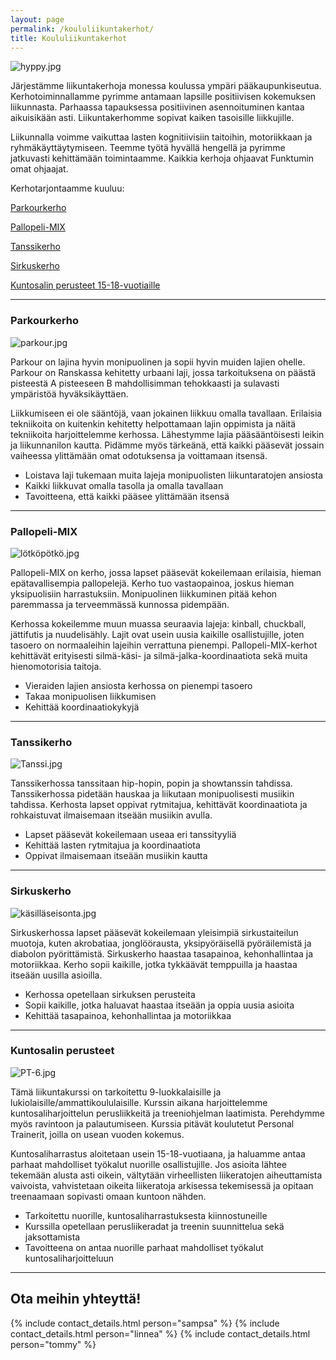```yaml
---
layout: page
permalink: /koululiikuntakerhot/
title: Koululiikuntakerhot
---
```


![hyppy.jpg]({{site.baseurl}}/media/LapsetJump2.jpg)

Järjestämme liikuntakerhoja monessa koulussa ympäri pääkaupunkiseutua. Kerhotoiminnallamme pyrimme antamaan lapsille 
positiivisen kokemuksen liikunnasta. Parhaassa tapauksessa positiivinen asennoituminen kantaa aikuisikään asti. Liikuntakerhomme sopivat kaiken tasoisille liikkujille. 

Liikunnalla voimme vaikuttaa lasten kognitiivisiin taitoihin, motoriikkaan ja ryhmäkäyttäytymiseen. Teemme työtä hyvällä hengellä ja pyrimme jatkuvasti kehittämään toimintaamme. Kaikkia kerhoja ohjaavat Funktumin omat ohjaajat. 

Kerhotarjontaamme kuuluu:

[Parkourkerho](#parkourkerho)

[Pallopeli-MIX](#pallopeli-mix)

[Tanssikerho](#tanssikerho)

[Sirkuskerho](#sirkuskerho)

[Kuntosalin perusteet 15-18-vuotiaille](#kuntosalin-perusteet)


---

### Parkourkerho

![parkour.jpg]({{site.baseurl}}/media/LapsetParkour.jpg)

Parkour on lajina hyvin monipuolinen ja sopii hyvin muiden lajien ohelle. Parkour on Ranskassa kehitetty urbaani laji, jossa tarkoituksena on päästä pisteestä A pisteeseen B mahdollisimman tehokkaasti ja sulavasti ympäristöä hyväksikäyttäen.

Liikkumiseen ei ole sääntöjä, vaan jokainen liikkuu omalla tavallaan. Erilaisia tekniikoita on kuitenkin kehitetty helpottamaan lajin oppimista ja näitä tekniikoita harjoittelemme kerhossa. Lähestymme lajia pääsääntöisesti leikin ja liikunnanilon kautta. Pidämme myös tärkeänä, että kaikki pääsevät jossain vaiheessa ylittämään omat odotuksensa ja voittamaan itsensä. 

- Loistava laji tukemaan muita lajeja monipuolisten liikuntaratojen ansiosta
- Kaikki liikkuvat omalla tasolla ja omalla tavallaan
- Tavoitteena, että kaikki pääsee ylittämään itsensä

---

### Pallopeli-MIX 

![lötköpötkö.jpg]({{site.baseurl}}/media/LapsetLötköpötkö3.jpg)

Pallopeli-MIX on kerho, jossa lapset pääsevät kokeilemaan erilaisia, hieman epätavallisempia pallopelejä. Kerho tuo  vastaopainoa, joskus hieman yksipuolisiin harrastuksiin. Monipuolinen liikkuminen pitää kehon paremmassa ja terveemmässä kunnossa pidempään.

Kerhossa kokeilemme muun muassa seuraavia lajeja: kinball, chuckball, jättifutis ja nuudelisähly. Lajit ovat usein uusia kaikille osallistujille, joten tasoero on normaaleihin lajeihin verrattuna pienempi. Pallopeli-MIX-kerhot kehittävät erityisesti silmä-käsi- ja silmä-jalka-koordinaatiota sekä muita hienomotorisia taitoja.  

- Vieraiden lajien ansiosta kerhossa on pienempi tasoero
- Takaa monipuolisen liikkumisen
- Kehittää koordinaatiokykyjä 

---

### Tanssikerho

![Tanssi.jpg]({{site.baseurl}}/media/LapsetLapsetJump1.jpg)

Tanssikerhossa tanssitaan hip-hopin, popin ja showtanssin tahdissa. Tanssikerhossa pidetään hauskaa ja liikutaan monipuolisesti musiikin tahdissa. Kerhosta lapset oppivat rytmitajua, kehittävät koordinaatiota ja rohkaistuvat ilmaisemaan itseään musiikin avulla. 

- Lapset pääsevät kokeilemaan useaa eri tanssityyliä
- Kehittää lasten rytmitajua ja koordinaatiota
- Oppivat ilmaisemaan itseään musiikin kautta

---

### Sirkuskerho

![käsilläseisonta.jpg]({{site.baseurl}}/media/LapsetJumpDark2.jpg)

Sirkuskerhossa lapset pääsevät kokeilemaan yleisimpiä sirkustaiteilun muotoja, kuten akrobatiaa, jonglöörausta, yksipyöräisellä pyöräilemistä ja diabolon pyörittämistä. Sirkuskerho haastaa tasapainoa, kehonhallintaa ja motoriikkaa. Kerho sopii kaikille, jotka tykkäävät temppuilla ja haastaa itseään uusilla asioilla. 

- Kerhossa opetellaan sirkuksen perusteita
- Sopii kaikille, jotka haluavat haastaa itseään ja oppia uusia asioita
- Kehittää tasapainoa, kehonhallintaa ja motoriikkaa


---

### Kuntosalin perusteet 

![PT-6.jpg]({{site.baseurl}}/media/pt-6.jpg)

Tämä liikuntakurssi on tarkoitettu 9-luokkalaisille ja lukiolaisille/ammattikoululaisille. Kurssin aikana harjoittelemme kuntosaliharjoittelun perusliikkeitä ja treeniohjelman laatimista. Perehdymme myös ravintoon ja palautumiseen. Kurssia pitävät koulutetut Personal Trainerit, joilla on usean vuoden kokemus.

Kuntosaliharrastus aloitetaan usein 15-18-vuotiaana, ja haluamme antaa parhaat mahdolliset työkalut nuorille osallistujille. Jos asioita lähtee tekemään alusta asti oikein, vältytään virheellisten liikeratojen aiheuttamista vaivoista, vahvistetaan oikeita liikeratoja arkisessa tekemisessä ja opitaan treenaamaan sopivasti omaan kuntoon nähden. 

- Tarkoitettu nuorille, kuntosaliharrastuksesta kiinnostuneille
- Kurssilla opetellaan perusliikeradat ja treenin suunnittelua sekä jaksottamista
- Tavoitteena on antaa nuorille parhaat mahdolliset työkalut kuntosaliharjoitteluun

---

## Ota meihin yhteyttä!

{% include contact_details.html person="sampsa" %}
{% include contact_details.html person="linnea" %}
{% include contact_details.html person="tommy" %}


